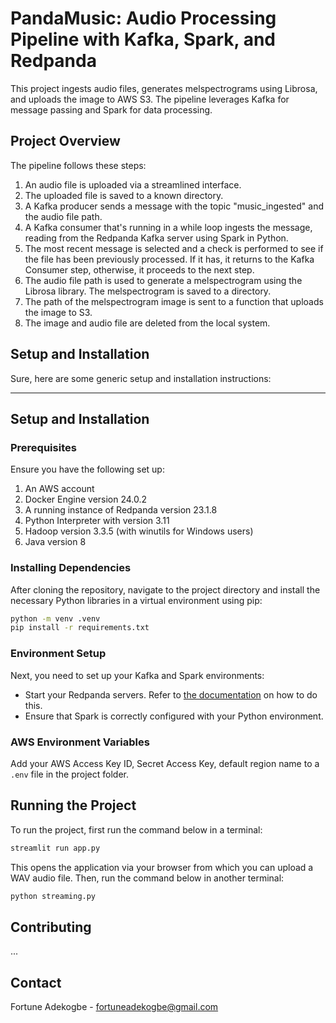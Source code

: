 
# PandaMusic: Audio Processing Pipeline with Kafka, Spark, and Redpanda

This project ingests audio files, generates melspectrograms using Librosa, and uploads the image to AWS S3. The pipeline leverages Kafka for message passing and Spark for data processing. 

## Project Overview

The pipeline follows these steps:

1. An audio file is uploaded via a streamlined interface.
2. The uploaded file is saved to a known directory.
3. A Kafka producer sends a message with the topic "music_ingested" and the audio file path.
4. A Kafka consumer that's running in a while loop ingests the message, reading from the Redpanda Kafka server using Spark in Python.
5. The most recent message is selected and a check is performed to see if the file has been previously processed. If it has, it returns to the Kafka Consumer step, otherwise, it proceeds to the next step.
6. The audio file path is used to generate a melspectrogram using the Librosa library. The melspectrogram is saved to a directory.
7. The path of the melspectrogram image is sent to a function that uploads the image to S3.
8. The image and audio file are deleted from the local system.

## Setup and Installation

Sure, here are some generic setup and installation instructions:

---

## Setup and Installation

### Prerequisites

Ensure you have the following set up:

1. An AWS account
2. Docker Engine version 24.0.2
3. A running instance of Redpanda version 23.1.8
4. Python Interpreter with version 3.11
5. Hadoop version 3.3.5 (with winutils for Windows users)
6. Java version 8

### Installing Dependencies

After cloning the repository, navigate to the project directory and install the necessary Python libraries in a virtual environment using pip:

```bash
python -m venv .venv
pip install -r requirements.txt
```

### Environment Setup

Next, you need to set up your Kafka and Spark environments:

- Start your Redpanda servers. Refer to [the documentation](https://docs.redpanda.com/docs/get-started/quick-start/) on how to do this.
- Ensure that Spark is correctly configured with your Python environment.

### AWS Environment Variables

Add your AWS Access Key ID, Secret Access Key, default region name to a `.env` file in the project folder.

## Running the Project

To run the project, first run the command below in a terminal:

```bash
streamlit run app.py
```
This opens the application via your browser from which you can upload a WAV audio file. 
Then, run the command below in another terminal:

```bash
python streaming.py
```

## Contributing

...

## Contact

Fortune Adekogbe - fortuneadekogbe@gmail.com